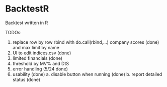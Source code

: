 # BacktestR
Backtest written in R

TODOs:
1) replace row by row rbind with do.call(rbind,...)
   company scores (done) and max limit by name
2) UI to edit indices.csv (done)
3) limited financials (done)
4) threshold by MV% and DtS
5) error handling (5/24 done)
6) usability (done)
    a. disable button when running (done)
    b. report detailed status (done)
